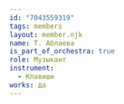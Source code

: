 ```yaml
---
id: "7043559319"
tags: members
layout: member.njk
name: Т. Аблаева
is_part_of_orchestra: true
role: Музыкант
instrument:
  - Клавиши
works: да
---
```

